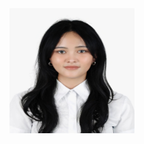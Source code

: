 <picture>
 <source media="(prefers-color-scheme: dark)" srcset="https://github.com/ptk18/portfolio-site/blob/main/src/assets/passport_pic_black_hair.jpg">
 <source media="(prefers-color-scheme: light)" srcset="https://github.com/ptk18/portfolio-site/blob/main/src/assets/passport_pic_black_hair.jpg">
 <img alt="YOUR-ALT-TEXT" src="https://github.com/ptk18/portfolio-site/blob/main/src/assets/passport_pic_black_hair.jpg" width="200" height="200">
</picture>
